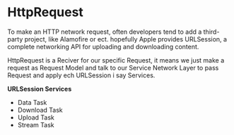 # HttpRequest

To make an HTTP network request, often developers tend to add a third-party project, like Alamofire or ect. hopefully Apple provides URLSession, a complete networking API for uploading and downloading content. 

HttpRequest is a Reciver for our specific Request, it means we just make a request as Request Model and talk to our Service Network Layer to pass Request and apply ech URLSession i say Services.

**URLSession Services**

- Data Task
- Download Task
- Upload Task
- Stream Task

